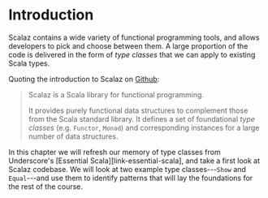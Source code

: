 # Introduction

Scalaz contains a wide variety of functional programming tools, and allows developers to pick and choose between them. A large proportion of the code is delivered in the form of *type classes* that we can apply to existing Scala types.

Quoting the introduction to Scalaz on [Github](https://github.com/scalaz/scalaz):

> Scalaz is a Scala library for functional programming.
>
> It provides purely functional data structures to complement those from the Scala standard library. It defines a set of foundational *type classes* (e.g. `Functor`, `Monad`) and corresponding instances for a large number of data structures.

In this chapter we will refresh our memory of type classes from Underscore's [Essential Scala][link-essential-scala], and take a first look at Scalaz codebase. We will look at two example type classes---`Show` and `Equal`---and use them to identify patterns that will lay the foundations for the rest of the course.
